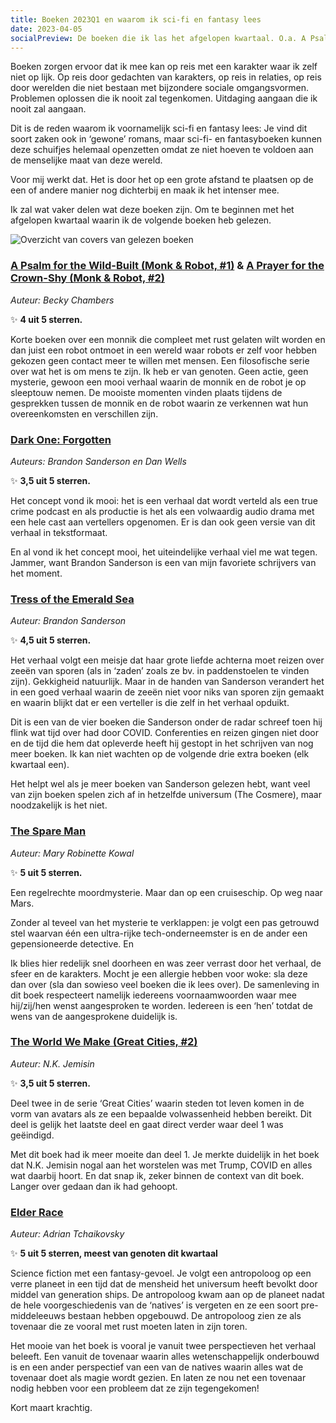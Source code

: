 ```yaml
---
title: Boeken 2023Q1 en waarom ik sci-fi en fantasy lees
date: 2023-04-05
socialPreview: De boeken die ik las het afgelopen kwartaal. O.a. A Psalm for the Wild-Built, The Spare Man, en Elder Race
---
```


Boeken zorgen ervoor dat ik mee kan op reis met een karakter waar ik zelf niet op lijk. Op reis door gedachten van karakters, op reis in relaties, op reis door werelden die niet bestaan met bijzondere sociale omgangsvormen. Problemen oplossen die ik nooit zal tegenkomen. Uitdaging aangaan die ik nooit zal aangaan.

Dit is de reden waarom ik voornamelijk sci-fi en fantasy lees: Je vind dit soort zaken ook in ‘gewone’ romans, maar sci-fi- en fantasyboeken kunnen deze schuifjes helemaal openzetten omdat ze niet hoeven te voldoen aan de menselijke maat van deze wereld.

Voor mij werkt dat. Het is door het op een grote afstand te plaatsen op de een of andere manier nog dichterbij en maak ik het intenser mee.

Ik zal wat vaker delen wat deze boeken zijn. Om te beginnen met het afgelopen kwartaal waarin ik de volgende boeken heb gelezen.

<div class="break-out">

![Overzicht van covers van gelezen boeken](/images/blog/books-2023q1.jpg)

</div>

### [A Psalm for the Wild-Built (Monk & Robot, #1)](https://www.goodreads.com/book/show/40864002-a-psalm-for-the-wild-built) & [A Prayer for the Crown-Shy (Monk & Robot, #2)](https://www.goodreads.com/book/show/40864030-a-prayer-for-the-crown-shy)

_Auteur: Becky Chambers_

✨ **4 uit 5 sterren.**

Korte boeken over een monnik die compleet met rust gelaten wilt worden en dan juist een robot ontmoet in een wereld waar robots er zelf voor hebben gekozen geen contact meer te willen met mensen. Een filosofische serie over wat het is om mens te zijn. Ik heb er van genoten. Geen actie, geen mysterie, gewoon een mooi verhaal waarin de monnik en de robot je op sleeptouw nemen. De mooiste momenten vinden plaats tijdens de gesprekken tussen de monnik en de robot waarin ze verkennen wat hun overeenkomsten en verschillen zijn.

### [Dark One: Forgotten](https://www.goodreads.com/book/show/60373696-dark-one)

_Auteurs: Brandon Sanderson en Dan Wells_

✨ **3,5 uit 5 sterren.**

Het concept vond ik mooi: het is een verhaal dat wordt verteld als een true crime podcast en als productie is het als een volwaardig audio drama met een hele cast aan vertellers opgenomen. Er is dan ook geen versie van dit verhaal in tekstformaat.

En al vond ik het concept mooi, het uiteindelijke verhaal viel me wat tegen. Jammer, want Brandon Sanderson is een van mijn favoriete schrijvers van het moment.

### [Tress of the Emerald Sea](https://www.goodreads.com/book/show/60531406-tress-of-the-emerald-sea)

_Auteur: Brandon Sanderson_

✨ **4,5 uit 5 sterren.**

Het verhaal volgt een meisje dat haar grote liefde achterna moet reizen over zeeën van sporen (als in ‘zaden’ zoals ze bv. in paddenstoelen te vinden zijn). Gekkigheid natuurlijk. Maar in de handen van Sanderson verandert het in een goed verhaal waarin de zeeën niet voor niks van sporen zijn gemaakt en waarin blijkt dat er een verteller is die zelf in het verhaal opduikt.

Dit is een van de vier boeken die Sanderson onder de radar schreef toen hij flink wat tijd over had door COVID. Conferenties en reizen gingen niet door en de tijd die hem dat opleverde heeft hij gestopt in het schrijven van nog meer boeken. Ik kan niet wachten op de volgende drie extra boeken (elk kwartaal een).

Het helpt wel als je meer boeken van Sanderson gelezen hebt, want veel van zijn boeken spelen zich af in hetzelfde universum (The Cosmere), maar noodzakelijk is het niet.

### [The Spare Man](https://www.goodreads.com/book/show/41892799-the-spare-man)

_Auteur: Mary Robinette Kowal_

✨ **5 uit 5 sterren.**

Een regelrechte moordmysterie. Maar dan op een cruiseschip. Op weg naar Mars.

Zonder al teveel van het mysterie te verklappen: je volgt een pas getrouwd stel waarvan één een ultra-rijke tech-onderneemster is en de ander een gepensioneerde detective. En

Ik blies hier redelijk snel doorheen en was zeer verrast door het verhaal, de sfeer en de karakters. Mocht je een allergie hebben voor woke: sla deze dan over (sla dan sowieso veel boeken die ik lees over). De samenleving in dit boek respecteert namelijk iedereens voornaamwoorden waar mee hij/zij/hen wenst aangesproken te worden. Iedereen is een ‘hen’ totdat de wens van de aangesprokene duidelijk is.

### [The World We Make (Great Cities, #2)](https://www.goodreads.com/book/show/60399181-the-world-we-make)

_Auteur: N.K. Jemisin_

✨ **3,5 uit 5 sterren.**

Deel twee in de serie ‘Great Cities’ waarin steden tot leven komen in de vorm van avatars als ze een bepaalde volwassenheid hebben bereikt. Dit deel is gelijk het laatste deel en gaat direct verder waar deel 1 was geëindigd.

Met dit boek had ik meer moeite dan deel 1. Je merkte duidelijk in het boek dat N.K. Jemisin nogal aan het worstelen was met Trump, COVID en alles wat daarbij hoort. En dat snap ik, zeker binnen de context van dit boek. Langer over gedaan dan ik had gehoopt.

### [Elder Race](https://www.goodreads.com/en/book/show/50663055)

_Auteur: Adrian Tchaikovsky_

✨ **5 uit 5 sterren, meest van genoten dit kwartaal**

Science fiction met een fantasy-gevoel. Je volgt een antropoloog op een verre planeet in een tijd dat de mensheid het universum heeft bevolkt door middel van generation ships. De antropoloog kwam aan op de planeet nadat de hele voorgeschiedenis van de ‘natives’ is vergeten en ze een soort pre-middeleeuws bestaan hebben opgebouwd. De antropoloog zien ze als tovenaar die ze vooral met rust moeten laten in zijn toren.

Het mooie van het boek is vooral je vanuit twee perspectieven het verhaal beleeft. Een vanuit de tovenaar waarin alles wetenschappelijk onderbouwd is en een ander perspectief van een van de natives waarin alles wat de tovenaar doet als magie wordt gezien. En laten ze nou net een tovenaar nodig hebben voor een probleem dat ze zijn tegengekomen!

Kort maart krachtig.
